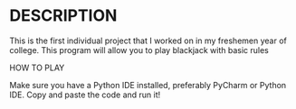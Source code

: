 # DESCRIPTION

This is the first individual project that I worked on in my freshemen year of college.
This program will allow you to play blackjack with basic rules 

HOW TO PLAY

Make sure you have a Python IDE installed, preferably PyCharm or Python IDE.
Copy and paste the code and run it!

